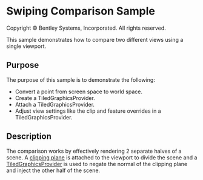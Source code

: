 # Swiping Comparison Sample

Copyright © Bentley Systems, Incorporated. All rights reserved.

This sample demonstrates how to compare two different views using a single viewport.

## Purpose

The purpose of this sample is to demonstrate the following:

* Convert a point from screen space to world space.
* Create a TiledGraphicsProvider.
* Attach a TiledGraphicsProvider.
* Adjust view settings like the clip and feature overrides in a TiledGraphicsProvider.

## Description

The comparison works by effectively rendering 2 separate halves of a scene.  A [clipping plane](../view-clip-sample/readme.md) is attached to the viewport to divide the scene and a [TiledGraphicsProvider](https://www.itwinjs.org/v2/reference/imodeljs-frontend/views/tiledgraphicsprovider/) is used to negate the normal of the clipping plane and inject the other half of the scene.
